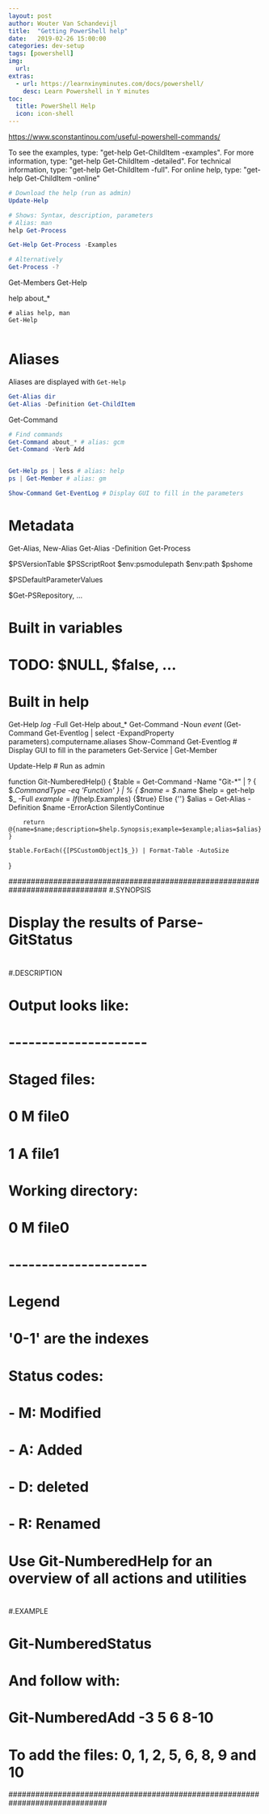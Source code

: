 ```yaml
---
layout: post
author: Wouter Van Schandevijl
title:  "Getting PowerShell help"
date:   2019-02-26 15:00:00
categories: dev-setup
tags: [powershell]
img:
  url: 
extras:
  - url: https://learnxinyminutes.com/docs/powershell/
    desc: Learn Powershell in Y minutes
toc:
  title: PowerShell Help
  icon: icon-shell
---
```


https://www.sconstantinou.com/useful-powershell-commands/

To see the examples, type: "get-help Get-ChildItem -examples".
For more information, type: "get-help Get-ChildItem -detailed".
For technical information, type: "get-help Get-ChildItem -full".
For online help, type: "get-help Get-ChildItem -online"


```powershell
# Download the help (run as admin)
Update-Help

# Shows: Syntax, description, parameters
# Alias: man
help Get-Process

Get-Help Get-Process -Examples

# Alternatively
Get-Process -?
```

Get-Members
Get-Help

help about_*

<!--more-->

```
# alias help, man
Get-Help


```


# Aliases

Aliases are displayed with `Get-Help`

```powershell
Get-Alias dir
Get-Alias -Definition Get-ChildItem
```


Get-Command

```powershell
# Find commands
Get-Command about_* # alias: gcm
Get-Command -Verb Add


Get-Help ps | less # alias: help
ps | Get-Member # alias: gm

Show-Command Get-EventLog # Display GUI to fill in the parameters


```








# Metadata
Get-Alias, New-Alias
Get-Alias -Definition Get-Process

$PSVersionTable
$PSScriptRoot
$env:psmodulepath
$env:path
$pshome

$PSDefaultParameterValues

$Get-PSRepository, ...

# Built in variables
# TODO: $NULL, $false, ...

# Built in help
Get-Help *log* -Full
Get-Help about_*
Get-Command -Noun *event*
(Get-Command Get-Eventlog | select -ExpandProperty parameters).computername.aliases
Show-Command Get-Eventlog # Display GUI to fill in the parameters
Get-Service | Get-Member

Update-Help # Run as admin















function Git-NumberedHelp() {
    $table = Get-Command -Name "Git-*" | ? { $_.CommandType -eq 'Function' } | % {
        $name = $_.name
        $help = get-help $_ -Full
        $example = If ($help.Examples) {$true} Else {''}
        $alias = Get-Alias -Definition $name -ErrorAction SilentlyContinue

        return @{name=$name;description=$help.Synopsis;example=$example;alias=$alias}
    }

    $table.ForEach({[PSCustomObject]$_}) | Format-Table -AutoSize
}


##############################################################################
#.SYNOPSIS
# Display the results of Parse-GitStatus
#
#.DESCRIPTION
# Output looks like:
# ---------------------
# Staged files:
#   0  M file0
#   1  A file1
#
# Working directory:
#   0  M file0
# ---------------------
#
# Legend
# '0-1' are the indexes
# Status codes:
# - M: Modified
# - A: Added
# - D: deleted
# - R: Renamed
#
# Use Git-NumberedHelp for an overview of all actions and utilities
#
#.EXAMPLE
# Git-NumberedStatus
#
# And follow with:
# Git-NumberedAdd -3 5 6 8-10
# To add the files: 0, 1, 2, 5, 6, 8, 9 and 10
##############################################################################
